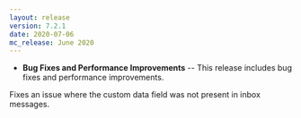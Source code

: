 ```yaml
---
layout: release
version: 7.2.1
date: 2020-07-06
mc_release: June 2020
---
```


* **Bug Fixes and Performance Improvements** -- This release includes bug fixes and performance improvements. 

Fixes an issue where the custom data field was not present in inbox messages.
